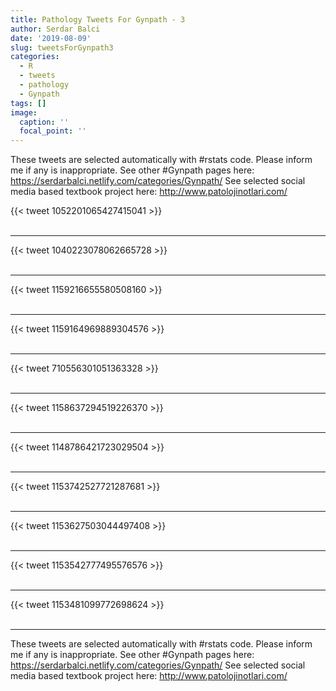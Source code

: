 ```yaml
---
title: Pathology Tweets For Gynpath - 3
author: Serdar Balci
date: '2019-08-09'
slug: tweetsForGynpath3
categories:
  - R
  - tweets
  - pathology
  - Gynpath
tags: []
image:
  caption: ''
  focal_point: ''
---
```



These tweets are selected automatically with #rstats code. Please inform me if any is inappropriate.
See other #Gynpath pages here: https://serdarbalci.netlify.com/categories/Gynpath/ 
See selected social media based textbook project here: http://www.patolojinotlari.com/

{{< tweet 1052201065427415041 >}}
<br>
<br>
<hr>
{{< tweet 1040223078062665728 >}}
<br>
<br>
<hr>
{{< tweet 1159216655580508160 >}}
<br>
<br>
<hr>
{{< tweet 1159164969889304576 >}}
<br>
<br>
<hr>
{{< tweet 710556301051363328 >}}
<br>
<br>
<hr>
{{< tweet 1158637294519226370 >}}
<br>
<br>
<hr>
{{< tweet 1148786421723029504 >}}
<br>
<br>
<hr>
{{< tweet 1153742527721287681 >}}
<br>
<br>
<hr>
{{< tweet 1153627503044497408 >}}
<br>
<br>
<hr>
{{< tweet 1153542777495576576 >}}
<br>
<br>
<hr>
{{< tweet 1153481099772698624 >}}
<br>
<br>
<hr>


These tweets are selected automatically with #rstats code. Please inform me if any is inappropriate.
See other #Gynpath pages here: https://serdarbalci.netlify.com/categories/Gynpath/ 
See selected social media based textbook project here: http://www.patolojinotlari.com/
